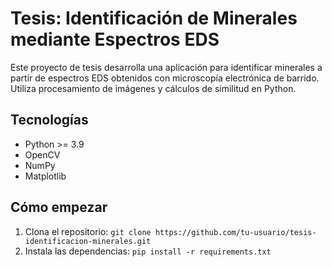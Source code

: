 # Tesis: Identificación de Minerales mediante Espectros EDS

Este proyecto de tesis desarrolla una aplicación para identificar minerales a partir de espectros EDS obtenidos con microscopía electrónica de barrido. Utiliza procesamiento de imágenes y cálculos de similitud en Python.

## Tecnologías
- Python >= 3.9
- OpenCV
- NumPy
- Matplotlib

## Cómo empezar
1. Clona el repositorio: `git clone https://github.com/tu-usuario/tesis-identificacion-minerales.git`
2. Instala las dependencias: `pip install -r requirements.txt`
